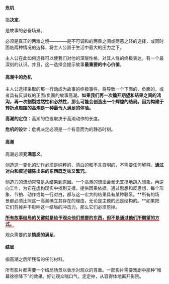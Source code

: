 #### 危机

指**决定**。

是故事的必备场景。

必须是真正的两难之境————是不可调和的两善之间或两恶之轻的选择，或同时面临两种情况的选择，将主人公置于生活中最大的压力之下。

主人公在此如何选择可以使我们对他的深层性格，对其人性的终极表达，有一个最深刻的认识。并且，这一选择会提示故事**最重要的中心价值**。

#### 高潮中的危机

主人公选择采取的那一行动成为故事的终极事件，将导致一个下面的、负面的，或者具有反讽蚁的正面/负面的故事高潮。**如果我们再一次撬开期望和结果之间的鸿沟，再一次割裂或然性和必然性，那么可能会创造出一个辉煌的结局。因为构建于转折点周围的高潮是一种最令人满足的体验。**

**高潮的定位**：高潮的位置取决于高潮动作的长度。

**危机的设计**：危机决定必须是一个有意而为的静态时刻。

#### 高潮

高潮必须**充满意义**。

创造这一变化的动作必须是纯粹的、清白的和不言自明的，不需要任何解释。**通过对白和叙述铺陈出来的东西既乏味又繁冗。**

创造力的流动常常是从结果到原因。一个高潮的想法会毫无支撑地跳入想象。再逆向工作，为它在虚构现实中找到支撑，提供因果依据。通过思想和反思想，每个形象、节拍、动作或每一行对白，都与这一宏大的结果具有某种联系。**所有的场景都必须比照这一高潮确立其存在的理由，无论是主题的还是结构的。**如果把它们剪掉并不影响这一结局的冲击力，那么它们必须剪掉。

<span style="border-bottom:solid 2px  red;font-weight:bold">所有故事结局的关键就是给予观众他们想要的东西，但不是通过他们所期望的方式。</span>

观众需要的是**情感的满足**。

#### 结局

指高潮之后所残留的任何材料。

所有影片都需要一个结局场景以表示对观众的尊重。一部影片需要戏剧中那种“帷幕徐徐降下”的效果。好让观众喘口气，定定神，从容得体地离开影院。

